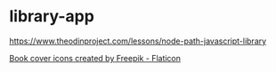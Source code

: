 # library-app

https://www.theodinproject.com/lessons/node-path-javascript-library

<a href="https://www.flaticon.com/free-icons/book-cover" title="book cover icons">Book cover icons created by Freepik - Flaticon</a>